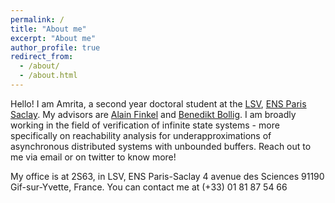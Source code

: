 ```yaml
---
permalink: /
title: "About me"
excerpt: "About me"
author_profile: true
redirect_from: 
  - /about/
  - /about.html
---
```


Hello! I am Amrita, a second year doctoral student at the [LSV](http://www.lsv.fr/), [ENS Paris Saclay](https://ens-paris-saclay.fr/en). My advisors are [Alain Finkel](http://www.lsv.fr/~finkel/) and [Benedikt Bollig](https://www.benedikt-bollig.org/). I am broadly working in the field of verification of infinite state systems - more specifically on reachability analysis for underapproximations of asynchronous distributed systems with unbounded buffers. Reach out to me via email or on twitter to know more! 

My office is at 2S63, in 
LSV, ENS Paris-Saclay
4 avenue des Sciences
91190 Gif-sur-Yvette, France. 
You can contact me at (+33) 01 81 87 54 66

